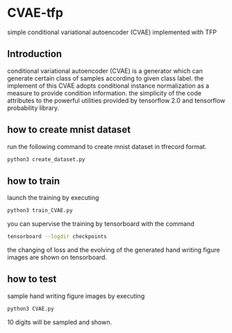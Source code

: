 # CVAE-tfp

simple conditional variational autoencoder (CVAE) implemented with TFP

## Introduction

conditional variational autoencoder (CVAE) is a generator which can generate certain class of samples according to given class label. the implement of this CVAE adopts conditional instance normalization as a measure to provide condition information. the simplicity of the code attributes to the powerful utilities provided by tensorflow 2.0 and tensorflow probability library.

## how to create mnist dataset

run the following command to create mnist dataset in tfrecord format.

```Bash
python3 create_dataset.py
```

## how to train

launch the training by executing

```Bash
python3 train_CVAE.py
```

you can supervise the training by tensorboard with the command

```Bash
tensorboard --logdir checkpoints
```

the changing of loss and the evolving of the generated hand writing figure images are shown on tensorboard.

## how to test

sample hand writing figure images by executing

```Bash
python3 CVAE.py
```

10 digits will be sampled and shown.

